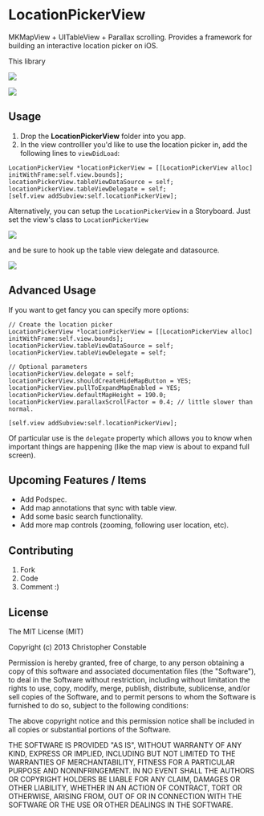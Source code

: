 LocationPickerView
============================

MKMapView + UITableView + Parallax scrolling. Provides a framework for building an interactive location picker on iOS.

This library

![](https://raw.github.com/mstrchrstphr/LocationPickerView/master/github-images/01.png)

![](https://raw.github.com/mstrchrstphr/LocationPickerView/master/github-images/02.png)

## Usage

1. Drop the **LocationPickerView** folder into you app. 
2. In the view controlller you'd like to use the location picker in, add the following lines to `viewDidLoad`:

```
LocationPickerView *locationPickerView = [[LocationPickerView alloc] initWithFrame:self.view.bounds];
locationPickerView.tableViewDataSource = self;
locationPickerView.tableViewDelegate = self;
[self.view addSubview:self.locationPickerView];
```

Alternatively, you can setup the `LocationPickerView` in a Storyboard. Just set the view's class to `LocationPickerView`

![](https://raw.github.com/mstrchrstphr/LocationPickerView/master/github-images/03.png)

and be sure to hook up the table view delegate and datasource.

![](https://raw.github.com/mstrchrstphr/LocationPickerView/master/github-images/04.png)

## Advanced Usage

If you want to get fancy you can specify more options:


```
// Create the location picker
LocationPickerView *locationPickerView = [[LocationPickerView alloc] initWithFrame:self.view.bounds];
locationPickerView.tableViewDataSource = self;
locationPickerView.tableViewDelegate = self;

// Optional parameters
locationPickerView.delegate = self;
locationPickerView.shouldCreateHideMapButton = YES;
locationPickerView.pullToExpandMapEnabled = YES;
locationPickerView.defaultMapHeight = 190.0;
locationPickerView.parallaxScrollFactor = 0.4; // little slower than normal.

[self.view addSubview:self.locationPickerView];
```

Of particular use is the `delegate` property which allows you to know when important things are happening (like the map view is about to expand full screen).

## Upcoming Features / Items

* Add Podspec.
* Add map annotations that sync with table view.
* Add some basic search functionality.
* Add more map controls (zooming, following user location, etc).

## Contributing

1. Fork
2. Code
3. Comment :)

## License

The MIT License (MIT)

Copyright (c) 2013 Christopher Constable

Permission is hereby granted, free of charge, to any person obtaining a copy
of this software and associated documentation files (the "Software"), to deal
in the Software without restriction, including without limitation the rights
to use, copy, modify, merge, publish, distribute, sublicense, and/or sell
copies of the Software, and to permit persons to whom the Software is
furnished to do so, subject to the following conditions:

The above copyright notice and this permission notice shall be included in
all copies or substantial portions of the Software.

THE SOFTWARE IS PROVIDED "AS IS", WITHOUT WARRANTY OF ANY KIND, EXPRESS OR
IMPLIED, INCLUDING BUT NOT LIMITED TO THE WARRANTIES OF MERCHANTABILITY,
FITNESS FOR A PARTICULAR PURPOSE AND NONINFRINGEMENT. IN NO EVENT SHALL THE
AUTHORS OR COPYRIGHT HOLDERS BE LIABLE FOR ANY CLAIM, DAMAGES OR OTHER
LIABILITY, WHETHER IN AN ACTION OF CONTRACT, TORT OR OTHERWISE, ARISING FROM,
OUT OF OR IN CONNECTION WITH THE SOFTWARE OR THE USE OR OTHER DEALINGS IN
THE SOFTWARE.